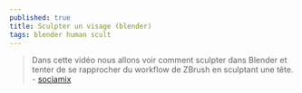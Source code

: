 ```yaml
---
published: true
title: Sculpter un visage (blender)
tags: blender human scult
---
```

> Dans cette vidéo nous allons voir comment sculpter dans Blender et tenter de se rapprocher du workflow de ZBrush en sculptant une tête. - [sociamix](https://www.youtube.com/watch?v=hVpI-Epiqms)
